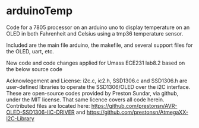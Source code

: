 # arduinoTemp
Code for a 7805 processor on an arduino uno to display temperature on an OLED in both Fahrenheit and Celsius using a tmp36 temperature sensor. 

Included are the main file arduino, the makefile, and several support files for the OLED, uart, etc. 

New code and code changes applied for Umass ECE231 lab8.2 based on the below source code

Acknowlegement and License: i2c.c, ic2.h, SSD1306.c and SSD1306.h are user-defined libraries to operate the SSD1306/OLED over the i2C interface. These are open-source codes provided by Preston Sundar, via github, under the MIT license. That same licence covers all code herein. Contributed files are located here:
https://github.com/prestonsn/AVR-OLED-SSD1306-IIC-DRIVER and https://github.com/prestonsn/AtmegaXX-I2C-Library

